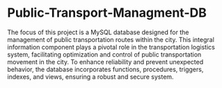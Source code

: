 # Public-Transport-Managment-DB

The focus of this project is a MySQL database designed for the management of public transportation routes within the city. This integral information component plays a pivotal role in the transportation logistics system, facilitating optimization and control of public transportation movement in the city. To enhance reliability and prevent unexpected behavior, the database incorporates functions, procedures, triggers, indexes, and views, ensuring a robust and secure system.
